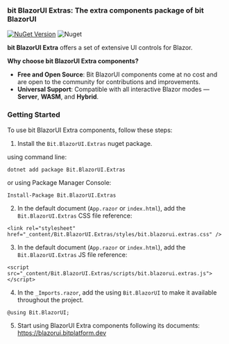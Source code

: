 ﻿### bit BlazorUI Extras: The extra components package of bit BlazorUI
[![NuGet Version](https://img.shields.io/nuget/v/Bit.BlazorUI.Extras.svg?style=flat)](https://www.nuget.org/packages/Bit.BlazorUI/) ![Nuget](https://img.shields.io/nuget/dt/Bit.BlazorUI.Extras.svg)


**bit BlazorUI Extra** offers a set of extensive UI controls for Blazor.

**Why choose bit BlazorUI Extra components?**
- **Free and Open Source**: Bit BlazorUI components come at no cost and are open to the community for contributions and improvements.
- **Universal Support**: Compatible with all interactive Blazor modes — **Server**, **WASM**, and **Hybrid**.

### Getting Started

To use bit BlazorUI Extra components, follow these steps:

1. Install the `Bit.BlazorUI.Extras` nuget package.

using command line:

```
dotnet add package Bit.BlazorUI.Extras
```

or using Package Manager Console:

```
Install-Package Bit.BlazorUI.Extras
```
 
2. In the default document (`App.razor` or `index.html`), add the `Bit.BlazorUI.Extras` CSS file reference:

```
<link rel="stylesheet" href="_content/Bit.BlazorUI.Extras/styles/bit.blazorui.extras.css" />
```

3. In the default document (`App.razor` or `index.html`), add the `Bit.BlazorUI.Extras` JS file reference:

```
<script src="_content/Bit.BlazorUI.Extras/scripts/bit.blazorui.extras.js"></script>
```

4. In the `_Imports.razor`, add the using `Bit.BlazorUI` to make it available throughout the project.

```
@using Bit.BlazorUI;
```

5. Start using BlazorUI Extra components following its documents: https://blazorui.bitplatform.dev